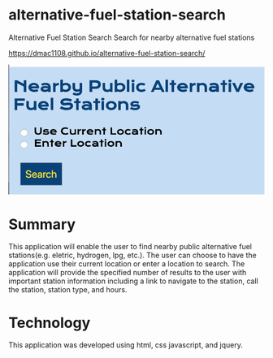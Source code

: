 # alternative-fuel-station-search
Alternative Fuel Station Search
Search for nearby alternative fuel stations

https://dmac1108.github.io/alternative-fuel-station-search/

![](assets/Home.png)

# Summary

This application will enable the user to find nearby public alternative fuel stations(e.g. eletric, hydrogen, lpg, etc.). The user can choose to have the application use their current location or enter a location to search. The application will provide the specified number of results to the user with important station information including a link to navigate to the station, call the station, station type, and hours. 

# Technology

This application was developed using html, css javascript, and jquery. 




